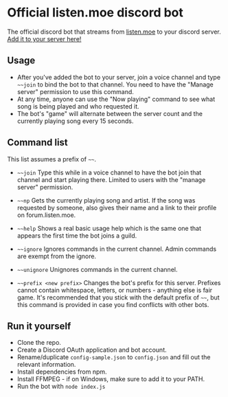 # Official listen.moe discord bot

The official discord bot that streams from [listen.moe](https://listen.moe) to your discord server. [Add it to your server here!](https://discordapp.com/oauth2/authorize?&client_id=222167140004790273&scope=bot)

## Usage

- After you've added the bot to your server, join a voice channel and type `~~join` to bind the bot to that channel. You need to have the "Manage server" permission to use this command.
- At any time, anyone can use the "Now playing" command to see what song is being played and who requested it.
- The bot's "game" will alternate between the server count and the currently playing song every 15 seconds.

## Command list

This list assumes a prefix of `~~`.

- `~~join`
  Type this while in a voice channel to have the bot join that channel and start playing there. Limited to users with the "manage server" permission.

- `~~np`
  Gets the currently playing song and artist. If the song was requested by someone, also gives their name and a link to their profile on forum.listen.moe.

- `~~help`
  Shows a real basic usage help which is the same one that appears the first time the bot joins a guild.

- `~~ignore`
  Ignores commands in the current channel. Admin commands are exempt from the ignore.

- `~~unignore`
  Unignores commands in the current channel.

- `~~prefix <new prefix>`
  Changes the bot's prefix for this server. Prefixes cannot contain whitespace, letters, or numbers - anything else is fair game. It's recommended that you stick with the default prefix of `~~`, but this command is provided in case you find conflicts with other bots.

## Run it yourself

- Clone the repo.
- Create a Discord OAuth application and bot account.
- Rename/duplicate `config-sample.json` to `config.json` and fill out the relevant information.
- Install dependencies from npm.
- Install FFMPEG - if on Windows, make sure to add it to your PATH.
- Run the bot with `node index.js`
